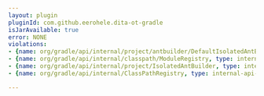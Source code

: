 ```yaml
---
layout: plugin
pluginId: com.github.eerohele.dita-ot-gradle
isJarAvailable: true
error: NONE
violations:
- {name: org/gradle/api/internal/project/antbuilder/DefaultIsolatedAntBuilder, type: internal-api-usage}
- {name: org/gradle/api/internal/classpath/ModuleRegistry, type: internal-api-usage}
- {name: org/gradle/api/internal/project/IsolatedAntBuilder, type: internal-api-usage}
- {name: org/gradle/api/internal/ClassPathRegistry, type: internal-api-usage}

---
```

